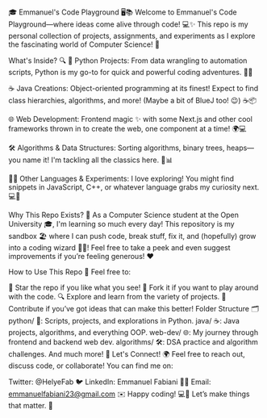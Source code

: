 🎓 Emmanuel's Code Playground 🖥️📚
Welcome to Emmanuel's Code Playground—where ideas come alive through code! 💻✨ This repo is my personal collection of projects, assignments, and experiments as I explore the fascinating world of Computer Science! 🚀

What's Inside? 🔍
🧠 Python Projects: From data wrangling to automation scripts, Python is my go-to for quick and powerful coding adventures. 🐍💡

☕ Java Creations: Object-oriented programming at its finest! Expect to find class hierarchies, algorithms, and more! (Maybe a bit of BlueJ too! 😉) ☕📦

🌐 Web Development: Frontend magic ✨ with some Next.js and other cool frameworks thrown in to create the web, one component at a time! 🌍💻

🛠️ Algorithms & Data Structures: Sorting algorithms, binary trees, heaps—you name it! I'm tackling all the classics here. 🧩📊

👨‍💻 Other Languages & Experiments: I love exploring! You might find snippets in JavaScript, C++, or whatever language grabs my curiosity next. 💻🌈

Why This Repo Exists? 🤔
As a Computer Science student at the Open University 🎓, I'm learning so much every day! This repository is my sandbox 🏖️ where I can push code, break stuff, fix it, and (hopefully) grow into a coding wizard 🧙‍♂️! Feel free to take a peek and even suggest improvements if you’re feeling generous! ❤️

How to Use This Repo 📖
Feel free to:

🌟 Star the repo if you like what you see!
🍴 Fork it if you want to play around with the code.
🔍 Explore and learn from the variety of projects.
🤝 Contribute if you’ve got ideas that can make this better!
Folder Structure 🗂️
python/ 🐍: Scripts, projects, and explorations in Python.
java/ ☕: Java projects, algorithms, and everything OOP.
web-dev/ 🌐: My journey through frontend and backend web dev.
algorithms/ 🛠️: DSA practice and algorithm challenges.
And much more! 🚧
Let's Connect! 🌍
Feel free to reach out, discuss code, or collaborate! You can find me on:

Twitter: @HelyeFab 🐦
LinkedIn: Emmanuel Fabiani 👨‍💼
Email: emmanuelfabiani23@gmail.com ✉️
Happy coding! 💻🎉 Let’s make things that matter. 🌟
